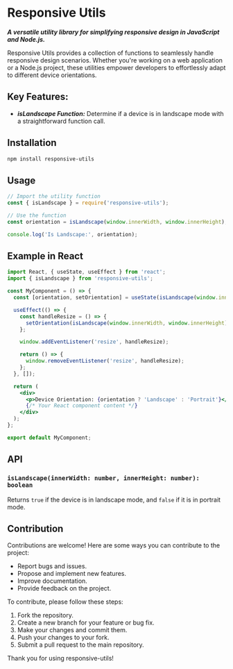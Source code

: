 ﻿# Responsive Utils

***A versatile utility library for simplifying responsive design in JavaScript and Node.js.***

Responsive Utils provides a collection of functions to seamlessly handle responsive design scenarios. Whether you're working on a web application or a Node.js project, these utilities empower developers to effortlessly adapt to different device orientations.

## Key Features:

* ***isLandscape Function:*** Determine if a device is in landscape mode with a straightforward function call.

## Installation

```bash
npm install responsive-utils
```

## Usage

```javascript
// Import the utility function
const { isLandscape } = require('responsive-utils');

// Use the function
const orientation = isLandscape(window.innerWidth, window.innerHeight);

console.log('Is Landscape:', orientation);
```

## Example in React

```jsx
import React, { useState, useEffect } from 'react';
import { isLandscape } from 'responsive-utils';

const MyComponent = () => {
  const [orientation, setOrientation] = useState(isLandscape(window.innerWidth, window.innerHeight));

  useEffect(() => {
    const handleResize = () => {
      setOrientation(isLandscape(window.innerWidth, window.innerHeight));
    };

    window.addEventListener('resize', handleResize);

    return () => {
      window.removeEventListener('resize', handleResize);
    };
  }, []);

  return (
    <div>
      <p>Device Orientation: {orientation ? 'Landscape' : 'Portrait'}</p>
      {/* Your React component content */}
    </div>
  );
};

export default MyComponent;
```

## API

### `isLandscape(innerWidth: number, innerHeight: number): boolean`

Returns `true` if the device is in landscape mode, and `false` if it is in portrait mode.

## Contribution

Contributions are welcome! Here are some ways you can contribute to the project:

* Report bugs and issues.
* Propose and implement new features.
* Improve documentation.
* Provide feedback on the project.

To contribute, please follow these steps:

 1. Fork the repository.
 2. Create a new branch for your feature or bug fix.
 3. Make your changes and commit them.
 4. Push your changes to your fork.
 5. Submit a pull request to the main repository.

Thank you for using responsive-utils!

